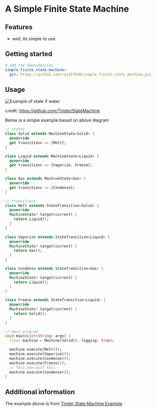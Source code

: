 <!--
This README describes the package. If you publish this package to pub.dev,
this README's contents appear on the landing page for your package.

For information about how to write a good package README, see the guide for
[writing package pages](https://dart.dev/guides/libraries/writing-package-pages).

For general information about developing packages, see the Dart guide for
[creating packages](https://dart.dev/guides/libraries/create-library-packages)
and the Flutter guide for
[developing packages and plugins](https://flutter.dev/developing-packages).
-->

# A Simple Finite State Machine

## Features

- well, its simple to use

## Getting started

```yaml
# add the dependencies
simple_finite_state_machine:
  git: https://github.com/raj457036/simple_finite_state_machine.git
```

## Usage

![Example of state if water](https://github.com/Tinder/StateMachine/raw/main/example/activity-diagram.png)

credit: https://github.com/Tinder/StateMachine

Below is a simple example based on above diagram

```dart
// states
class Solid extends MachineState<Solid> {
  @override
  get transitions => [Melt];
}

class Liquid extends MachineState<Liquid> {
  @override
  get transitions => [Vaporize, Freeze];
}

class Gas extends MachineState<Gas> {
  @override
  get transitions => [Condense];
}

// transitions
class Melt extends StateTransition<Solid> {
  @override
  MachineState? target(current) {
    return Liquid();
  }
}

class Vaporize extends StateTransition<Liquid> {
  @override
  MachineState? target(current) {
    return Gas();
  }
}

class Condense extends StateTransition<Gas> {
  @override
  MachineState? target(current) {
    return Liquid();
  }
}

class Freeze extends StateTransition<Liquid> {
  @override
  MachineState? target(current) {
    return Solid();
  }
}

// main program
void main(List<String> args) {
  final machine = Machine(Solid(), logging: true);

  machine.execute(Melt());
  machine.execute(Vaporize());
  machine.execute(Condense());
  machine.execute(Freeze());
  // This one will fail
  machine.execute(Condense());
}

```

## Additional information

The example above is from [Tinder State Machine Example](https://github.com/Tinder/StateMachine)
